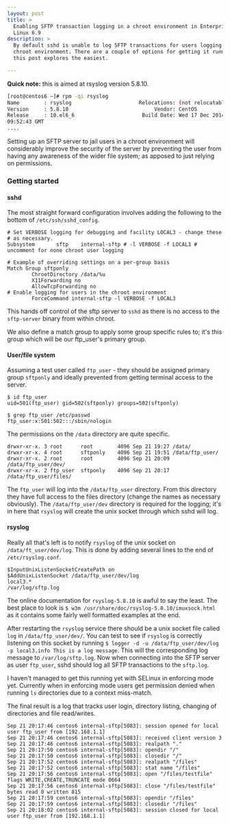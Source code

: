 ```yaml
---
layout: post
title: >
  Enabling SFTP transaction logging in a chroot environment in Enterprise
  Linux 6.9
description: >
  By default sshd is unable to log SFTP transactions for users logging into a
  chroot environment. There are a couple of options for getting it running,
  this post explores the easiest.

---
```


**Quick note:** this is aimed at rsyslog version 5.8.10.

```sh
[root@centos6 ~]# rpm -qi rsyslog
Name        : rsyslog                      Relocations: (not relocatable)
Version     : 5.8.10                            Vendor: CentOS
Release     : 10.el6_6                      Build Date: Wed 17 Dec 2014
09:52:43 GMT
....
```

Setting up an SFTP server to jail users in a chroot environment will
considerably improve the security of the server by preventing the user from
having any awareness of the wider file system; as apposed to just relying on
permissions.

### Getting started

#### sshd

The most straight forward configuration involves adding the following to the
bottom of `/etc/ssh/sshd_config`.

```
# Set VERBOSE logging for debugging and facility LOCAL3 - change these
# as necessary.
Subsystem       sftp    internal-sftp # -l VERBOSE -f LOCAL3 # uncomment for none chroot user logging

# Example of overriding settings on a per-group basis
Match Group sftponly
        ChrootDirectory /data/%u
        X11Forwarding no
        AllowTcpForwarding no
# Enable logging for users in the chroot environment
        ForceCommand internal-sftp -l VERBOSE -f LOCAL3
```

This hands off control of the sftp server to `sshd` as there is no access to
the `sftp-server` binary from within chroot.

We also define a match group to apply some group specific rules to; it's this
group which will be our ftp_user's primary group.

#### User/file system

Assuming a test user called `ftp_user` - they should be assigned primary group
`sftponly` and ideally prevented from getting terminal access to the server.

```
$ id ftp_user
uid=501(ftp_user) gid=502(sftponly) groups=502(sftponly)

$ grep ftp_user /etc/passwd
ftp_user:x:501:502:::/sbin/nologin
```

The permissions on the `/data` directory are quite specific.

```
drwxr-xr-x. 3 root      root        4096 Sep 21 19:27 /data/
drwxr-xr-x. 4 root      sftponly    4096 Sep 21 19:51 /data/ftp_user/
drwxr-xr-x. 2 root      root        4096 Sep 21 20:09 /data/ftp_user/dev/
drwxr-xr-x. 2 ftp_user  sftponly    4096 Sep 21 20:17 /data/ftp_user/files/
```

The `ftp_user` will log into the `/data/ftp_user` directory. From this
directory they have full access to the files directory (change the names as
necessary obviously).  The `/data/ftp_user/dev` directory is required for the
logging; it's in here that `rsyslog` will create the unix socket through
which sshd will log.

#### rsyslog

Really all that's left is to notify `rsyslog` of the unix socket on
`/data/ft_user/dev/log`. This is done by adding several lines to the end of
`/etc/rsyslog.conf`.

```
$InputUnixListenSocketCreatePath on
$AddUnixListenSocket /data/ftp_user/dev/log
local3.*                                                /var/log/sftp.log
```

The online documentation for `rsyslog-5.8.10` is awful to say the least. The
best place to look is `$ w3m /usr/share/doc/rsyslog-5.8.10/imuxsock.html` as
it contains some fairly well formatted examples at the end.

After restarting the `rsyslog` service there should be a unix socket file
called `log` in `/data/ftp_user/dev/`. You can test to see if `rsyslog` is
correctly listening on this socket by running `$ logger -d -u
/data/ftp_user/dev/log -p local3.info This is a log message`. This will the
corresponding log message to `/var/log/sftp.log`. Now when connecting into the
SFTP server as user `ftp_user`, sshd should log all SFTP transactions to the
`sftp.log`.

I haven't managed to get this running yet with SELinux in enforcing mode yet.
Currently when in enforcing mode users get permission denied when running `ls`
directories due to a context miss-match.

The final result is a log that tracks user login, directory listing, changing
of directories and file read/writes.

```
Sep 21 20:17:46 centos6 internal-sftp[5083]: session opened for local user ftp_user from [192.168.1.1]
Sep 21 20:17:46 centos6 internal-sftp[5083]: received client version 3
Sep 21 20:17:46 centos6 internal-sftp[5083]: realpath "."
Sep 21 20:17:50 centos6 internal-sftp[5083]: opendir "/"
Sep 21 20:17:50 centos6 internal-sftp[5083]: closedir "/"
Sep 21 20:17:52 centos6 internal-sftp[5083]: realpath "/files"
Sep 21 20:17:52 centos6 internal-sftp[5083]: stat name "/files"
Sep 21 20:17:56 centos6 internal-sftp[5083]: open "/files/testfile" flags WRITE,CREATE,TRUNCATE mode 0664
Sep 21 20:17:56 centos6 internal-sftp[5083]: close "/files/testfile" bytes read 0 written 815
Sep 21 20:17:59 centos6 internal-sftp[5083]: opendir "/files"
Sep 21 20:17:59 centos6 internal-sftp[5083]: closedir "/files"
Sep 21 20:18:02 centos6 internal-sftp[5083]: session closed for local user ftp_user from [192.168.1.1]
```

